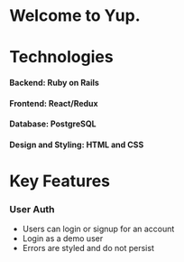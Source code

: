 # Welcome to Yup.

# Technologies

#### Backend: Ruby on Rails

#### Frontend: React/Redux

#### Database: PostgreSQL

#### Design and Styling: HTML and CSS

# Key Features

### User Auth

- Users can login or signup for an account
- Login as a demo user
- Errors are styled and do not persist
